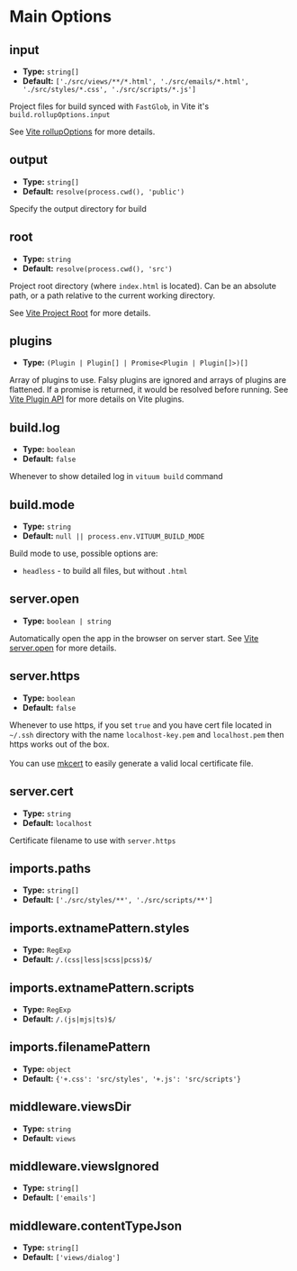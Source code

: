 # Main Options

## input

- **Type:** `string[]`
- **Default:** `['./src/views/**/*.html', './src/emails/*.html', './src/styles/*.css', './src/scripts/*.js']`

Project files for build synced with `FastGlob`, in Vite it's `build.rollupOptions.input`

See [Vite rollupOptions](https://vitejs.dev/config/build-options.html#build-rollupoptions) for more details.

## output

- **Type:** `string[]`
- **Default:** `resolve(process.cwd(), 'public')`

Specify the output directory for build

## root

- **Type:** `string`
- **Default:** `resolve(process.cwd(), 'src')`

Project root directory (where `index.html` is located). Can be an absolute path, or a path relative to the current working directory.

See [Vite Project Root](https://vitejs.dev/guide/#index-html-and-project-root) for more details.

## plugins

- **Type:** `(Plugin | Plugin[] | Promise<Plugin | Plugin[]>)[]`

Array of plugins to use. Falsy plugins are ignored and arrays of plugins are flattened. If a promise is returned, it would be resolved before running. See [Vite Plugin API](https://vitejs.dev/guide/api-plugin) for more details on Vite plugins.

## build.log

- **Type:** `boolean`
- **Default:** `false`

Whenever to show detailed log in `vituum build` command

## build.mode

- **Type:** `string`
- **Default:** `null || process.env.VITUUM_BUILD_MODE`

Build mode to use, possible options are:

* `headless` - to build all files, but without `.html`

## server.open

- **Type:** `boolean | string`

Automatically open the app in the browser on server start. See [Vite server.open](https://vitejs.dev/config/server-options.html#server-open) for more details.

## server.https

- **Type:** `boolean`
- **Default:** `false`

Whenever to use https, if you set `true` and you have cert file located in `~/.ssh` directory with the name `localhost-key.pem` and `localhost.pem` then https works out of the box.<br><br>
You can use [mkcert](https://github.com/FiloSottile/mkcert) to easily generate a valid local certificate file.

## server.cert

- **Type:** `string`
- **Default:** `localhost`

Certificate filename to use with `server.https`

## imports.paths

- **Type:** `string[]`
- **Default:** `['./src/styles/**', './src/scripts/**']`



## imports.extnamePattern.styles

- **Type:** `RegExp`
- **Default:** `/.(css|less|scss|pcss)$/`

## imports.extnamePattern.scripts

- **Type:** `RegExp`
- **Default:** `/.(js|mjs|ts)$/`

## imports.filenamePattern

- **Type:** `object`
- **Default:** `{'+.css': 'src/styles', '+.js': 'src/scripts'}`

## middleware.viewsDir

- **Type:** `string`
- **Default:** `views`

## middleware.viewsIgnored

- **Type:** `string[]`
- **Default:** `['emails']`

## middleware.contentTypeJson

- **Type:** `string[]`
- **Default:** `['views/dialog']`
